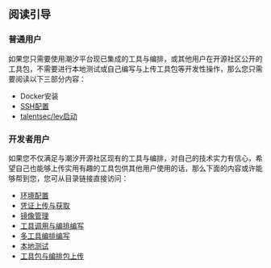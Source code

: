 ## 阅读引导

### 普通用户

如果您只需要使用潮汐平台现已集成的工具与编排，或其他用户在开源社区公开的工具包，不需要进行本地测试或自己编写与上传工具包等开发性操作，那么您只需要阅读以下三部分内容：

* Docker安装
* [SSH配置](#个人SSH公钥上传)
* [talentsec/lev启动](#talentsec/lev启动)


### 开发者用户

如果您不仅满足与潮汐开源社区现有的工具与编排，对自己的技术实力有信心，希望自己也能够上传实用有趣的工具包供其他用户使用的话，那么下面的内容或许能够帮到您，您可从目录链接直接访问：

* [环境配置](#环境配置)
* [凭证上传与获取](#凭证上传与获取)
* [镜像管理](#镜像管理)
* [工具调用与编排编写](#工具调用与编排编写)
* [多工具编排编写](#多工具编排编写)
* [本地测试](#本地测试)
* [工具包与编排包上传](#工具包与编排包上传)


